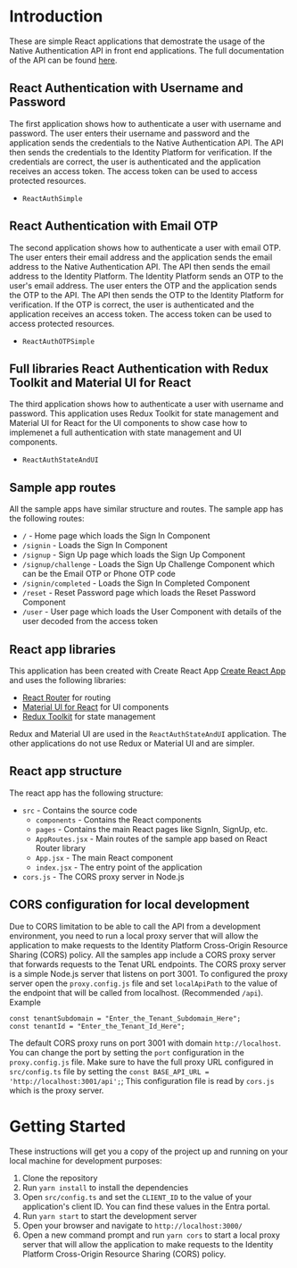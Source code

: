 # Introduction 
These are simple React applications that demostrate the usage of the Native Authentication API in front end applications.
The full documentation of the API can be found [here](https://learn.microsoft.com/en-us/entra/identity-platform/reference-native-authentication-api?tabs=emailOtp#sign-in-api-reference).

## React Authentication with Username and Password
The first application shows how to authenticate a user with username and password. The user enters their username and password and the application sends the credentials to the Native Authentication API. The API then sends the credentials to the Identity Platform for verification. If the credentials are correct, the user is authenticated and the application receives an access token. The access token can be used to access protected resources.
- `ReactAuthSimple`

## React Authentication with Email OTP
The second application shows how to authenticate a user with email OTP. The user enters their email address and the application sends the email address to the Native Authentication API. The API then sends the email address to the Identity Platform. The Identity Platform sends an OTP to the user's email address. The user enters the OTP and the application sends the OTP to the API. The API then sends the OTP to the Identity Platform for verification. If the OTP is correct, the user is authenticated and the application receives an access token. The access token can be used to access protected resources.
- `ReactAuthOTPSimple`

## Full libraries React Authentication with Redux Toolkit and Material UI for React
The third application shows how to authenticate a user with username and password. This application uses Redux Toolkit for state management and Material UI for React for the UI components to show case how to implemenet a full authentication with state management and UI components.
- `ReactAuthStateAndUI`


## Sample app routes
All the sample apps have similar structure and routes.
The sample app has the following routes:
- `/` - Home page which loads the Sign In Component
- `/signin` - Loads the Sign In Component
- `/signup` - Sign Up page which loads the Sign Up Component
- `/signup/challenge` - Loads the Sign Up Challenge Component which can be the Email OTP or Phone OTP code
- `/signin/completed` - Loads the Sign In Completed Component
- `/reset` - Reset Password page which loads the Reset Password Component
- `/user` - User page which loads the User Component with details of the user decoded from the access token

## React app libraries
This application has been created with Create React App [Create React App](https://create-react-app.dev/) and uses the following libraries:
- [React Router](https://reactrouter.com/) for routing
- [Material UI for React](https://mui.com/) for UI components
- [Redux Toolkit](https://redux-toolkit.js.org/) for state management

Redux and Material UI are used in the `ReactAuthStateAndUI` application. The other applications do not use Redux or Material UI and are simpler.


## React app structure
The react app has the following structure:
- `src` - Contains the source code
  - `components` - Contains the React components
  - `pages` - Contains the main React pages like SignIn, SignUp, etc.
  - `AppRoutes.jsx` - Main routes of the sample app based on React Router library
  - `App.jsx` - The main React component
  - `index.jsx` - The entry point of the application
- `cors.js` - The CORS proxy server in Node.js

## CORS configuration for local development
Due to CORS limitation to be able to call the API from a development environment, you need to run a local proxy server that will allow the application to make requests to the Identity Platform Cross-Origin Resource Sharing (CORS) policy.
All the samples app include a CORS proxy server that forwards requests to the Tenat URL endpoints. The CORS proxy server is a simple Node.js server that listens on port 3001. 
To configured the proxy server open the `proxy.config.js` file and set `localApiPath` to the value of the endpoint that will be called from localhost. (Recommended `/api`).
Example 
```
const tenantSubdomain = "Enter_the_Tenant_Subdomain_Here";
const tenantId = "Enter_the_Tenant_Id_Here";
```

The default CORS proxy runs on port 3001 with domain `http://localhost`. You can change the port by setting the `port` configuration in the `proxy.config.js` file.
Make sure to have the full proxy URL configured in `src/config.ts` file by setting the `const BASE_API_URL = 'http://localhost:3001/api';`;
This configuration file is read by `cors.js` which is the proxy server.

# Getting Started
These instructions will get you a copy of the project up and running on your local machine for development purposes:

1. Clone the repository
2. Run `yarn install` to install the dependencies
3. Open `src/config.ts` and set the `CLIENT_ID` to the value of your application's client ID. You can find these values in the Entra portal.
3. Run `yarn start` to start the development server
4. Open your browser and navigate to `http://localhost:3000/`
5. Open a new command prompt and run `yarn cors` to start a local proxy server that will allow the application to make requests to the Identity Platform Cross-Origin Resource Sharing (CORS) policy.



